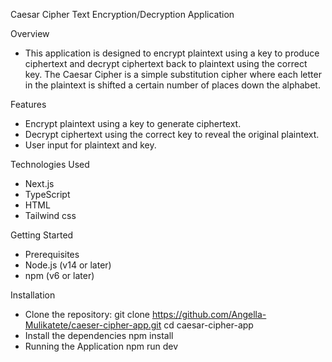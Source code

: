 

Caesar Cipher Text Encryption/Decryption Application


Overview
- This application is designed to encrypt plaintext using a key to produce ciphertext and decrypt  ciphertext back to plaintext using the correct key. The Caesar Cipher is a simple substitution cipher where each letter in the plaintext is shifted a certain number of places down the alphabet.

Features
- Encrypt plaintext using a key to generate ciphertext.
- Decrypt ciphertext using the correct key to reveal the original plaintext.
- User input for plaintext and key.


Technologies Used
- Next.js
- TypeScript
- HTML
- Tailwind css


Getting Started
- Prerequisites
- Node.js (v14 or later)
- npm (v6 or later)


Installation
- Clone the repository:
   git clone https://github.com/Angella-Mulikatete/caeser-cipher-app.git
   cd caesar-cipher-app
- Install the dependencies
     npm install
- Running the Application
     npm run dev
